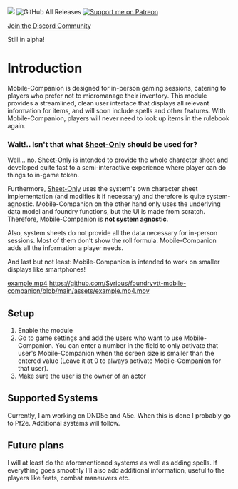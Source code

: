 ![](https://img.shields.io/badge/Foundry-v11-informational) ![GitHub All Releases](https://img.shields.io/github/downloads/Syrious/foundryvtt-mobile-companion/total?label=Downloads+latest+release) [![Support me on Patreon](https://img.shields.io/endpoint.svg?url=https%3A%2F%2Fshieldsio-patreon.vercel.app%2Fapi%3Fusername%3DSyriousWorkshop%26type%3Dpatrons&style=flat)](https://patreon.com/SyriousWorkshop)

[Join the Discord Community](https://discord.gg/VMqndcyUGS)

Still in alpha!

# Introduction
Mobile-Companion is designed for in-person gaming sessions, catering to players who prefer not to micromanage their inventory. This module provides a streamlined, clean user interface that displays all relevant information for items, and will soon include spells and other features. With Mobile-Companion, players will never need to look up items in the rulebook again.

### Wait!.. Isn't that what [Sheet-Only](https://github.com/Syrious/foundryvtt-sheet-only) should be used for?
Well... no. [Sheet-Only](https://github.com/Syrious/foundryvtt-sheet-only) is intended to provide the whole character sheet and developed quite fast to a semi-interactive experience where player can do things to in-game token.

Furthermore, [Sheet-Only](https://github.com/Syrious/foundryvtt-sheet-only) uses the system's own character sheet implementation (and modifies it if necessary) and therefore is quite system-agnostic. Mobile-Companion on the other hand only uses the underlying data model and foundry functions, but the UI is made from scratch. Therefore, Mobile-Companion is **not system agnostic**.

Also, system sheets do not provide all the data necessary for in-person sessions. Most of them don't show the roll formula. Mobile-Companion adds all the information a player needs.

And last but not least: Mobile-Companion is intended to work on smaller displays like smartphones!

[example.mp4](assets/example.mp4.mov)
https://github.com/Syrious/foundryvtt-mobile-companion/blob/main/assets/example.mp4.mov

## Setup
1. Enable the module
2. Go to game settings and add the users who want to use Mobile-Companion. You can enter a number in the field to only activate that user's Mobile-Companion when the screen size is smaller than the entered value (Leave it at 0 to always activate Mobile-Companion for that user).
3. Make sure the user is the owner of an actor

## Supported Systems
Currently, I am working on DND5e and A5e. When this is done I probably go to Pf2e. Additional systems will follow.

## Future plans
I will at least do the aforementioned systems as well as adding spells. If everything goes smoothly I'll also add additional information, useful to the players like feats, combat maneuvers etc.
